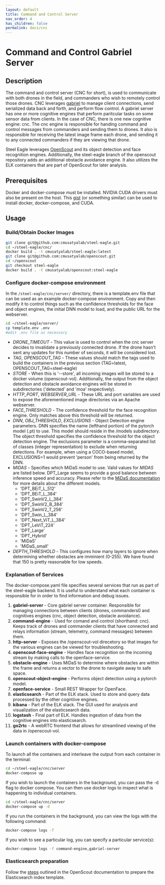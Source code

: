 ```yaml
---
layout: default
title: Command and Control Server
nav_order: 4
has_children: false
permalink: docs/cnc
---
```

<!--
SPDX-FileCopyrightText: 2023 Carnegie Mellon University - Satyalab

SPDX-License-Identifier: GPL-2.0-only
-->
# Command and Control Gabriel Server

## Description

The command and control server (CNC for short), is used to communicate with both drones in the field, and commanders who wish to remotely control those drones. CNC leverages [gabriel](http://github.com/cmusatyalab/gabriel) to manage client connections, send serialized data back and forth, and perform flow control. A gabriel server has one or more cognitive engines that perform paritcular tasks on some sensor data from clients. In the case of CNC, there is one new cognitive engine: cnc. The cnc engine is responsible for handing command and control messages from commanders and sending them to drones. It also is responsible for receiving the latest image frame each drone, and sending it to any connected commanders if they are viewing that drone.

Steel Eagle leverages [OpenScout](https://github.com/cmusatyalab/openscout) and its object detection and face recognition engines. Additionally, the steel-eagle branch of the openscout repository adds an additional obstacle avoidance engine. It also utilizes the ELK containers that are part of OpenScout for later analysis. 

## Prerequisites

Docker and docker-compose must be installed. NVIDIA CUDA drivers must also be present on the host.  This [gist](https://gist.github.com/teiszler/3bdf9c2629ae49f2058977db11b07dfd) (or something similar) can be used to install docker, docker-compose, and CUDA.

## Usage

### Build/Obtain Docker Images



```sh
git clone git@github.com:cmusatyalab/steel-eagle.git
cd ~/steel-eagle/cnc/
docker build . -t cmusatyalab/steel-eagle:latest
git clone git@github.com:cmusatyalab/openscout.git
cd ~/openscout
git checkout steel-eagle
docker build . -t cmusatyalab/openscout:steel-eagle
```

### Configure docker-compose environment

In the `/steel-eagle/cnc/server/` directory, there is a template.env file that can be used as an example docker-compose environment. Copy and then modify it to control things such as the confidence thresholds for the face and object engines, the initial DNN model to load, and the public URL for the webserver.

```sh
cd ~/steel-eagle/server/
cp template.env .env
#edit .env file as necessary
```
* _DRONE_TIMEOUT_ - This value is used to control when the cnc server decides to invalidate a previously connected drone. If the drone hasn't sent any updates for this number of seconds, it will be considered lost.
* _TAG_, _OPENSCOUT_TAG_ - These values should match the tags used to build the containers in the previous section (TAG=latest, OPENSCOUT_TAG=steel-eagle)
* _STORE_ - When this is '--store', all incoming images will be stored to a docker volume (openscout-vol). Additionally, the output from the object detection and obstacle avoidance engines will be stored in subdirectories ('detected' and 'moa' respectively).
* _HTTP_PORT_, _WEBSERVER_URL_ - These URL and port variables are used to expose the aforementioned image directories via an Apache webserver.
* _FACE_THRESHOLD_ - The confidence threshold for the face recognition engine. Only matches above this threshold will be returned.
* _DNN_, _OBJ_THRESHOLD_, _EXCLUSIONS_ - Object Detection engine parameters. DNN specifies the name (lefthand portion) of the pytorch model (.pt) to use. This model should reside in the /models subdirectory. The object threshold specifies the confidence threshold for the object detection engine. The exclusions parameter is a comma-separated list of classes (integer representation) to exclude when returning detections. For example, when using a COCO-based model, EXCLUSIONS=1 would prevent 'person' from being returned by the DNN.
* _MIDAS_ - Specifies which MiDaS model to use. Valid values for _MIDAS_ are listed below.  DPT_Large seems to provide a good balance between inference speed and accuracy. Please refer to the [MiDaS documentation](https://github.com/isl-org/MiDaS#Accuracy) for more details about the different models.
  * 'DPT_BEiT_L_512'
  * 'DPT_BEiT_L_384'
  * 'DPT_SwinV2_L_384'
  * 'DPT_SwinV2_B_384'
  * 'DPT_SwinV2_T_256'
  * 'DPT_Swin_L_384'
  * 'DPT_Next_ViT_L_384'
  * 'DPT_LeViT_224'
  * 'DPT_Large'
  * 'DPT_Hybrid'
  * 'MiDaS'
  * 'MiDaS_small'
* _DEPTH_THRESHOLD_ - This configures how many layers to ignore when determining whether obstacles are imminient (0-255). We have found that 150 is pretty reasonable for low speeds. 

### Explanation of Services

The docker-compose.yaml file specifies several services that run as part of the steel-eagle backend. It is useful to understand what each container is responsible for in order to find information and debug issues.

1. **gabriel-server** - Core gabriel server container. Responsible for managing connections between clients (drones, commanders0 and cognitives engines (cnc, object detection, obstacle avoidance).
2. **command-engine** - Used for comand and control (shorthand: cnc). Keeps track of drones and commander clients that have connected and relays information (stream, telemetry, command messages) between them.
3. **http-server** - Exposes the /openscout-vol direcetory so that images for the various engines can be viewed for troubleshooting.
4. **openscout-face-engine** - Handles face recognition on the incoming stream by making calls to the openface-service.
5. **obstacle-engine** - Uses MiDaS to determine where obstacles are within the frame and returns a vector to the drone to navigate away to safe space.
6. **openscout-object-engine** - Performs object detection using a pytorch model.
7. **openface-service** - Small REST Wrapper for OpenFace.
8. **elasticsearch** - Part of the ELK stack. Used to store and query data processed by the other cogntiive engines.
9. **kibana** - Part of the ELK stack. The GUI used for analysis and visualization of the elasticsearch data.
10. **logstash** - Final part of ELK. Handles ingestion of data from the cognitive engines into elasticsearch.
11. **go2rtc** - A webRTC frontend that allows for streamlined viewing of the data in /openscout-vol.


### Launch containers with docker-compose

To launch all the containers and interleave the output from each container in the terminal:

```sh
cd ~/steel-eagle/cnc/server
docker-compose up
```

If you wish to launch the containers in the background, you can pass the -d flag to docker compose. You can then use docker logs to inspect what is happening to individual containers.

```sh
cd ~/steel-eagle/cnc/server
docker-compose up -d
```

If you run the containers in the background, you can view the logs with the following command:

```sh
docker-compose logs -f 
```
If you wish to see a particular log, you can specify a particular service(s):

```sh
docker-compose logs -f command-engine,gabriel-server
```
### Elasticsearch preparation

Follow the [steps](https://github.com/cmusatyalab/openscout/blob/master/README.md#6-create-elasticsearch-index) outlined in the OpenScout documentation to prepare the Elasticsearch index template.
